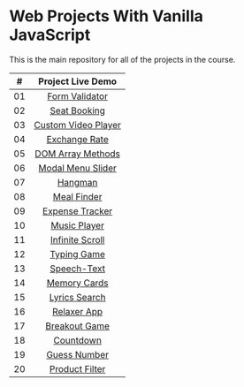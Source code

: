 # Web Projects With Vanilla JavaScript

This is the main repository for all of the projects in the course.

|  #  |             Project Live Demo |
| :-: | :----------------------------: |
| 01  | [Form Validator](https://vanillawebprojects.com/projects/form-validator/)  |
| 02  | [Seat Booking](https://vanillawebprojects.com/projects/movie-seat-booking/)  |
| 03  | [Custom Video Player ](https://vanillawebprojects.com/projects/custom-video-player/)  |
| 04  | [Exchange Rate](https://vanillawebprojects.com/projects/exchange-rate/)  |
| 05  | [DOM Array Methods](https://vanillawebprojects.com/projects/dom-array-methods/)  |
| 06  | [Modal Menu Slider](https://vanillawebprojects.com/projects/modal-menu-slider/)  |
| 07  | [Hangman](https://vanillawebprojects.com/projects/hangman/)  |
| 08  | [Meal Finder](https://vanillawebprojects.com/projects/meal-finder/)  |
| 09  | [Expense Tracker](https://vanillawebprojects.com/projects/expense-tracker/)  |
| 10  | [Music Player](https://vanillawebprojects.com/projects/music-player/)  |
| 11  | [Infinite Scroll](https://vanillawebprojects.com/projects/infinite_scroll_blog/)  |
| 12  | [Typing Game](https://vanillawebprojects.com/projects/typing-game/)  |
| 13  | [Speech-Text](https://vanillawebprojects.com/projects/speech-text-reader/)  |
| 14  | [Memory Cards](https://vanillawebprojects.com/projects/memory-cards/)  |
| 15  | [Lyrics Search](https://vanillawebprojects.com/projects/lyrics-search/)  |
| 16  | [Relaxer App](https://vanillawebprojects.com/projects//relaxer-app/)  |
| 17  | [Breakout Game](https://vanillawebprojects.com/projects/breakout-game/)  |
| 18  | [Countdown](https://vanillawebprojects.com/projects/new-year-countdown/)  |
| 19  | [Guess Number](https://vanillawebprojects.com/projects/speak-number-guess/)  |
| 20  | [Product Filter](https://vanillawebprojects.com/projects/product-filtering/)  |

